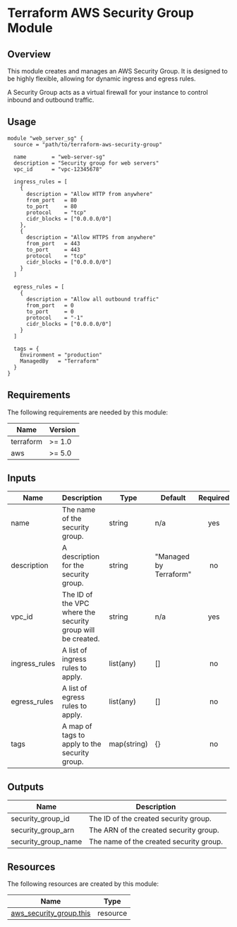 # Terraform AWS Security Group Module

## Overview

This module creates and manages an AWS Security Group. It is designed to be highly flexible, allowing for dynamic ingress and egress rules.

A Security Group acts as a virtual firewall for your instance to control inbound and outbound traffic.

## Usage

```hcl
module "web_server_sg" {
  source = "path/to/terraform-aws-security-group"

  name        = "web-server-sg"
  description = "Security group for web servers"
  vpc_id      = "vpc-12345678"

  ingress_rules = [
    {
      description = "Allow HTTP from anywhere"
      from_port   = 80
      to_port     = 80
      protocol    = "tcp"
      cidr_blocks = ["0.0.0.0/0"]
    },
    {
      description = "Allow HTTPS from anywhere"
      from_port   = 443
      to_port     = 443
      protocol    = "tcp"
      cidr_blocks = ["0.0.0.0/0"]
    }
  ]

  egress_rules = [
    {
      description = "Allow all outbound traffic"
      from_port   = 0
      to_port     = 0
      protocol    = "-1"
      cidr_blocks = ["0.0.0.0/0"]
    }
  ]

  tags = {
    Environment = "production"
    ManagedBy   = "Terraform"
  }
}
```
## Requirements

The following requirements are needed by this module:

| Name      | Version |
|-----------|---------|
| terraform | >= 1.0  |
| aws       | >= 5.0  |

## Inputs

| Name          | Description                                                      | Type        | Default                | Required |
|---------------|------------------------------------------------------------------|-------------|------------------------|:--------:|
| name          | The name of the security group.                                  | string      | n/a                    |   yes    |
| description   | A description for the security group.                            | string      | "Managed by Terraform" |   no     |
| vpc_id        | The ID of the VPC where the security group will be created.      | string      | n/a                    |   yes    |
| ingress_rules | A list of ingress rules to apply.                                | list(any)   | []                     |   no     |
| egress_rules  | A list of egress rules to apply.                                 | list(any)   | []                     |   no     |
| tags          | A map of tags to apply to the security group.                    | map(string) | {}                     |   no     |

## Outputs

| Name                  | Description                          |
|-----------------------|--------------------------------------|
| security_group_id     | The ID of the created security group.  |
| security_group_arn    | The ARN of the created security group.   |
| security_group_name   | The name of the created security group.|

## Resources

The following resources are created by this module:

| Name                                                                                 | Type     |
|--------------------------------------------------------------------------------------|----------|
| [aws_security_group.this](https://registry.terraform.io/providers/hashicorp/aws/latest/docs/resources/security_group) | resource |